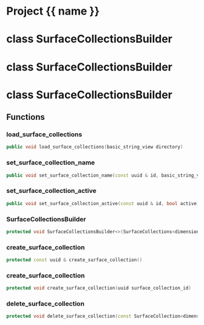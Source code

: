 <script setup>
import {useRoute} from 'vitepress'
const {path} = useRoute()
const tokens = path.split('/')
const words = tokens[2].split('-');
for (let i = 0; i < words.length; i++) {
    words[i] = words[i].charAt(0).toUpperCase() + words[i].slice(1);
    words[i] = words[i].replace('geode', 'Geode')
}
const name = words.join('-');
</script>
# Project {{ name }}

# class SurfaceCollectionsBuilder


# class SurfaceCollectionsBuilder


# class SurfaceCollectionsBuilder


## Functions

### load_surface_collections

```cpp
public void load_surface_collections(basic_string_view directory)
```


### set_surface_collection_name

```cpp
public void set_surface_collection_name(const uuid & id, basic_string_view name)
```


### set_surface_collection_active

```cpp
public void set_surface_collection_active(const uuid & id, bool active)
```


### SurfaceCollectionsBuilder

```cpp
protected void SurfaceCollectionsBuilder<>(SurfaceCollections<dimension> & collections)
```


### create_surface_collection

```cpp
protected const uuid & create_surface_collection()
```


### create_surface_collection

```cpp
protected void create_surface_collection(uuid surface_collection_id)
```


### delete_surface_collection

```cpp
protected void delete_surface_collection(const SurfaceCollection<dimension> & collection)
```




